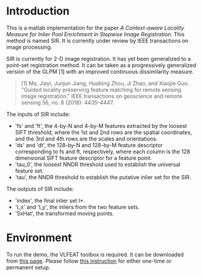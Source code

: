 # Introduction
This is a matlab implementation for the paper *A Context-aware Locality Measure for Inlier Pool
Enrichment in Stepwise Image Registration*. This method is named SIR. It is currently under review by IEEE transactions on image processing.

SIR is currently for 2-D image registration. It has yet been generalized to a point-set registration method. It can be taken as a progressively generalized version of the GLPM [1] with an improved continuous dissimilarity measure.

>[1] Ma, Jiayi, Junjun Jiang, Huabing Zhou, Ji Zhao, and Xiaojie Guo. "Guided locality preserving feature matching for remote sensing image registration." IEEE transactions on geoscience and remote sensing 56, no. 8 (2018): 4435-4447.

The inputs of SIR include:
- 'fs' and 'ft', the 4-by-N and 4-by-M  features extracted by the loosest SIFT threshold, where the 1st and 2nd rows are the spatial coordinates, and the 3rd and 4th rows are the scales and orientations.
- 'ds' and 'dt', the 128-by-N and 128-by-M  feature descriptor corresponding to fs and ft, respectively, where each column is the 128 dimensional SIFT feature descriptor for a feature point.
- 'tau_0', the loosest NNDR threshold used to establish the universal feature set.
- 'tau', the NNDR threshold to establish the putative inlier set for the SIR.

The outputs of SIR include:
- 'index', the final inlier set I*.
- 'I_x' and 'I_y', the inliers from the two feature sets.
- 'SxHat', the transformed moving points.

# Environment
To run the demo, the VLFEAT toolbox is required. It can be downloaded from [this page](http://www.vlfeat.org/download.html "VLFEAT"). Please follow [this instruction](http://www.vlfeat.org/install-matlab.html "VLFEAT setup") for either one-time or permanent setup.
